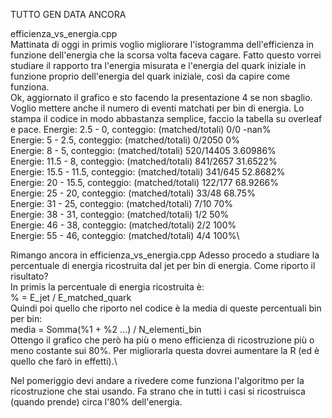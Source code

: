 TUTTO GEN DATA ANCORA

efficienza_vs_energia.cpp \
Mattinata di oggi in primis voglio migliorare l'istogramma dell'efficienza in funzione dell'energia che la scorsa volta faceva cagare. Fatto questo vorrei studiare il rapporto tra l'energia misurata e l'energia del quark iniziale in funzione proprio dell'energia del quark iniziale, così da capire come funziona.\
Ok, aggiornato il grafico e sto facendo la presentazione 4 se non sbaglio. Voglio mettere anche il numero di eventi matchati per bin di energia. Lo stampa il codice in modo abbastanza semplice, faccio la tabella su overleaf e pace.
Energie: 2.5 - 0, conteggio: (matched/totali) 0/0 -nan%\
Energie: 5 - 2.5, conteggio: (matched/totali) 0/2050 0%\
Energie: 8 - 5, conteggio: (matched/totali) 520/14405 3.60986%\
Energie: 11.5 - 8, conteggio: (matched/totali) 841/2657 31.6522%\
Energie: 15.5 - 11.5, conteggio: (matched/totali) 341/645 52.8682%\
Energie: 20 - 15.5, conteggio: (matched/totali) 122/177 68.9266%\
Energie: 25 - 20, conteggio: (matched/totali) 33/48 68.75%\
Energie: 31 - 25, conteggio: (matched/totali) 7/10 70%\
Energie: 38 - 31, conteggio: (matched/totali) 1/2 50%\
Energie: 46 - 38, conteggio: (matched/totali) 2/2 100%\
Energie: 55 - 46, conteggio: (matched/totali) 4/4 100%\



Rimango ancora in efficienza_vs_energia.cpp
Adesso procedo a studiare la percentuale di energia ricostruita dal jet per bin di energia. Come riporto il risultato?\
In primis la percentuale di energia ricostruita è:\
% = E_jet / E_matched_quark \
Quindi poi quello che riporto nel codice è la media di queste percentuali bin per bin:\
media = Somma(%1 + %2 ...) / N_elementi_bin\
Ottengo il grafico che però ha più o meno efficienza di ricostruzione più o meno costante sui 80%. Per migliorarla questa dovrei aumentare la R (ed è quello che farò in effetti).\

Nel pomeriggio devi andare a rivedere come funziona l'algoritmo per la ricostruzione che stai usando. Fa strano che in tutti i casi si ricostruisca (quando prende) circa l'80% dell'energia.


